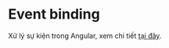 # Event binding

Xử lý sự kiện trong Angular, xem chi tiết [tại đây](https://fundev.net/angular-trung-cap/bai-3-event-binding).